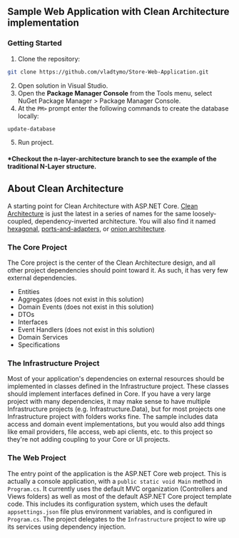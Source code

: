 ## Sample Web Application with Clean Architecture implementation

### Getting Started

1. Clone the repository:
  ```sh
  git clone https://github.com/vladtymo/Store-Web-Application.git
  ```
2. Open solution in Visual Studio.
3. Open the **Package Manager Console** from the Tools menu, select NuGet Package Manager > Package Manager Console.
4. At the `PM>` prompt enter the following commands to create the database locally:
  ```sh
  update-database
  ```
5. Run project.

#### *Checkout the n-layer-architecture branch to see the example of the traditional N-Layer structure.

## About Clean Architecture

A starting point for Clean Architecture with ASP.NET Core. [Clean Architecture](https://8thlight.com/blog/uncle-bob/2012/08/13/the-clean-architecture.html) is just the latest in a series of names for the same loosely-coupled, dependency-inverted architecture. You will also find it named [hexagonal](http://alistair.cockburn.us/Hexagonal+architecture), [ports-and-adapters](http://www.dossier-andreas.net/software_architecture/ports_and_adapters.html), or [onion architecture](http://jeffreypalermo.com/blog/the-onion-architecture-part-1/).

### The Core Project

The Core project is the center of the Clean Architecture design, and all other project dependencies should point toward it. As such, it has very few external dependencies.

- Entities
- Aggregates (does not exist in this solution)
- Domain Events (does not exist in this solution)
- DTOs
- Interfaces
- Event Handlers (does not exist in this solution)
- Domain Services
- Specifications

### The **Infrastructure** Project

Most of your application's dependencies on external resources should be implemented in classes defined in the Infrastructure project. These classes should implement interfaces defined in Core. If you have a very large project with many dependencies, it may make sense to have multiple Infrastructure projects (e.g. Infrastructure.Data), but for most projects one Infrastructure project with folders works fine. The sample includes data access and domain event implementations, but you would also add things like email providers, file access, web api clients, etc. to this project so they're not adding coupling to your Core or UI projects.

### The **Web** Project

The entry point of the application is the ASP.NET Core web project. This is actually a console application, with a `public static void Main` method in `Program.cs`. It currently uses the default MVC organization (Controllers and Views folders) as well as most of the default ASP.NET Core project template code. This includes its configuration system, which uses the default `appsettings.json` file plus environment variables, and is configured in `Program.cs`. The project delegates to the `Infrastructure` project to wire up its services using dependency injection.
